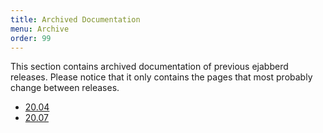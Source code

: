 ```yaml
---
title: Archived Documentation
menu: Archive
order: 99
---
```


This section contains archived documentation of previous ejabberd releases.
Please notice that it only contains the pages that most probably change between releases.

* [20.04](/archive/20_04/)
* [20.07](/archive/20_07/)
